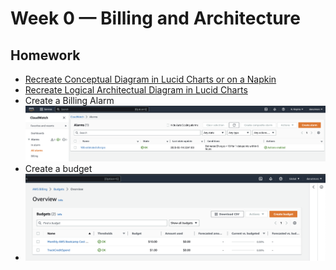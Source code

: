 # Week 0 — Billing and Architecture

## Homework

- [Recreate Conceptual Diagram in Lucid Charts or on a Napkin](https://lucid.app/lucidchart/719a4347-86e4-4d16-a130-11278ee13262/view)
- [Recreate Logical Architectual Diagram in Lucid Charts](https://lucid.app/documents/view/beb5587b-1f0a-40b5-ae94-c52da8256579)
- Create a Billing Alarm
![Create a billing alarm](./assets/BillingAlarm.png "Billing Alarm")
- Create a budget
- ![Create a budget](./assets/Budgets.png "Budgets")

